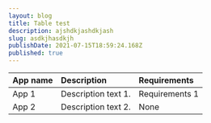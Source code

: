```yaml
---
layout: blog
title: Table test
description: ajshdkjashdkjash
slug: asdkjhasdkjh
publishDate: 2021-07-15T18:59:24.168Z
published: true
---
```

| App name | Description          | Requirements   |
|:---------|:---------------------|:---------------|
| App 1    | Description text 1.  | Requirements 1 |
| App 2    | Description text 2.  | None           |